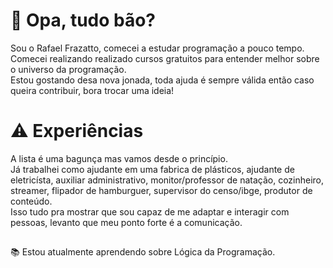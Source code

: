 # 👀 Opa, tudo bão?

Sou o Rafael Frazatto, comecei a estudar programação a pouco tempo. </br>
Comecei realizando realizado cursos gratuitos para entender melhor sobre o universo da programação. </br>
Estou gostando desa nova jonada, toda ajuda é sempre válida então caso queira contribuir, bora trocar uma ideia!

# ⚠️ Experiências

A lista é uma bagunça mas vamos desde o princípio.</br>
Já trabalhei como ajudante em uma fabrica de plásticos, ajudante de eletricísta, auxiliar administrativo, monitor/professor de natação, cozinheiro, streamer, flipador de hamburguer, supervisor do censo/ibge, produtor de conteúdo.</br>
Isso tudo pra mostrar que sou capaz de me adaptar e interagir com pessoas, levanto que meu ponto forte é a comunicação.

##

📚 Estou atualmente aprendendo sobre Lógica da Programação.
<!--
**bolazildo/bolazildo** is a ✨ _special_ ✨ repository because its `README.md` (this file) appears on your GitHub profile.

Here are some ideas to get you started:

- 🔭 I’m currently working on ...
- 🌱 I’m currently learning ...
- 👯 I’m looking to collaborate on ...
- 🤔 I’m looking for help with ...
- 💬 Ask me about ...
- 📫 How to reach me: ...
- 😄 Pronouns: ...
- ⚡ Fun fact: ...
-->
